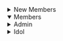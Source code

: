 <details>
<summary>New Members</summary>


</details>


<details open>
<summary>Members</summary>


</details>


<details>
<summary>Admin</summary>


</details>



<details>
<summary>Idol</summary>



</detail>


<details>
<summary>System</summary>



</detail>